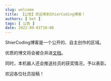 ```yaml
---
slug: welcome
title: 【公告】欢迎来到ShierCoding博客！
authors: [ bot ]
tags: [ 公告 ]
date: 2022-09-01T10:00
---
```


ShierCoding博客是一个公开的、自主创作的区域。

优质的博文将会被合并进[文档](/docs/intro)。

同时，本机器人还会推送社员的获奖情况，予以表彰。

欢迎各位社员投稿！